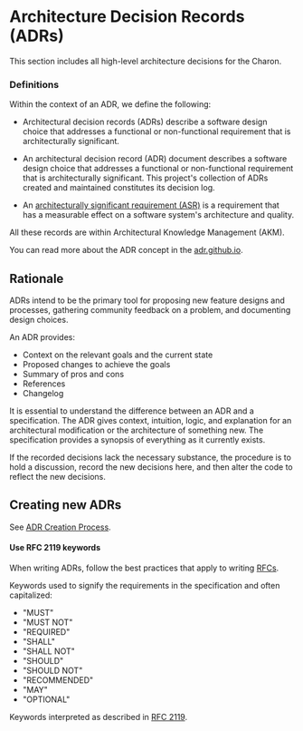 # Architecture Decision Records (ADRs)

This section includes all high-level architecture decisions for the Charon.

### Definitions

Within the context of an ADR, we define the following:

- Architectural decision records (ADRs) describe a software design choice that addresses a functional or non-functional requirement that is architecturally significant.

- An architectural decision record (ADR) document describes a software design choice that addresses a functional or non-functional requirement that is architecturally significant. This project's collection of ADRs created and maintained constitutes its decision log. 

- An [architecturally significant requirement (ASR)](https://en.wikipedia.org/wiki/Architecturally_significant_requirements) is a requirement that has a measurable effect on a software system's architecture and quality.

All these records are within Architectural Knowledge Management (AKM).

You can read more about the ADR concept in the [adr.github.io](https://adr.github.io/).

## Rationale

ADRs intend to be the primary tool for proposing new feature designs and processes, gathering community feedback on a problem, and documenting design choices.

An ADR provides:

- Context on the relevant goals and the current state
- Proposed changes to achieve the goals
- Summary of pros and cons
- References
- Changelog

It is essential to understand the difference between an ADR and a specification. The ADR gives context, intuition, logic, and explanation for an architectural modification or the architecture of something new. The specification provides a synopsis of everything as it currently exists.

If the recorded decisions lack the necessary substance, the procedure is to hold a discussion, record the new decisions here, and then alter the code to reflect the new decisions.

## Creating new ADRs

See [ADR Creation Process](PROCESS.md).

#### Use RFC 2119 keywords

When writing ADRs, follow the best practices that apply to writing [RFCs](https://www.ietf.org/standards/rfcs/).

Keywords used to signify the requirements in the specification and often capitalized: 

- "MUST"
- "MUST NOT"
- "REQUIRED"
- "SHALL"
- "SHALL NOT"
- "SHOULD"
- "SHOULD NOT"
- "RECOMMENDED"
- "MAY"
- "OPTIONAL"

Keywords interpreted as described in [RFC 2119](https://datatracker.ietf.org/doc/html/rfc2119).
